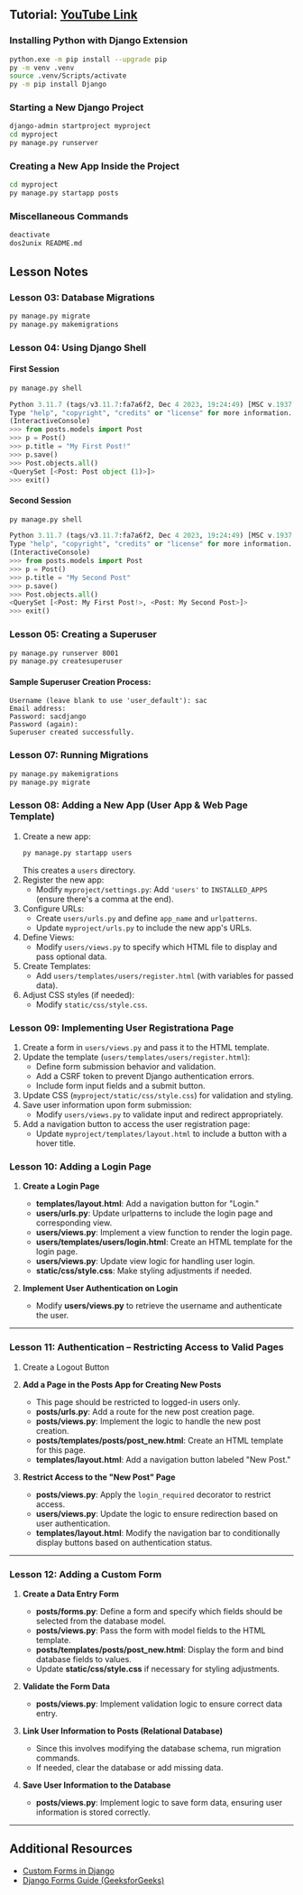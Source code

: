 ## Tutorial: [YouTube Link](https://www.youtube.com/watch?v=Rp5vd34d-z4)

### Installing Python with Django Extension
```sh
python.exe -m pip install --upgrade pip
py -m venv .venv
source .venv/Scripts/activate
py -m pip install Django
```

### Starting a New Django Project
```sh
django-admin startproject myproject
cd myproject
py manage.py runserver
```

### Creating a New App Inside the Project
```sh
cd myproject
py manage.py startapp posts
```

### Miscellaneous Commands
```sh
deactivate
dos2unix README.md
```

## Lesson Notes

### Lesson 03: Database Migrations
```sh
py manage.py migrate
py manage.py makemigrations
```

### Lesson 04: Using Django Shell
#### First Session
```sh
py manage.py shell
```
```python
Python 3.11.7 (tags/v3.11.7:fa7a6f2, Dec 4 2023, 19:24:49) [MSC v.1937 64 bit (AMD64)] on win32
Type "help", "copyright", "credits" or "license" for more information.
(InteractiveConsole)
>>> from posts.models import Post
>>> p = Post()
>>> p.title = "My First Post!"
>>> p.save()
>>> Post.objects.all()
<QuerySet [<Post: Post object (1)>]>
>>> exit()
```

#### Second Session
```sh
py manage.py shell
```
```python
Python 3.11.7 (tags/v3.11.7:fa7a6f2, Dec 4 2023, 19:24:49) [MSC v.1937 64 bit (AMD64)] on win32
Type "help", "copyright", "credits" or "license" for more information.
(InteractiveConsole)
>>> from posts.models import Post
>>> p = Post()
>>> p.title = "My Second Post"
>>> p.save()
>>> Post.objects.all()
<QuerySet [<Post: My First Post!>, <Post: My Second Post>]>
>>> exit()
```

### Lesson 05: Creating a Superuser
```sh
py manage.py runserver 8001
py manage.py createsuperuser
```
#### Sample Superuser Creation Process:
```
Username (leave blank to use 'user_default'): sac
Email address:
Password: sacdjango
Password (again):
Superuser created successfully.
```

### Lesson 07: Running Migrations
```sh
py manage.py makemigrations
py manage.py migrate
```

### Lesson 08: Adding a New App (User App & Web Page Template)
1. Create a new app:
   ```sh
   py manage.py startapp users
   ```
   This creates a `users` directory.
2. Register the new app:
   - Modify `myproject/settings.py`: Add `'users'` to `INSTALLED_APPS` (ensure there's a comma at the end).
3. Configure URLs:
   - Create `users/urls.py` and define `app_name` and `urlpatterns`.
   - Update `myproject/urls.py` to include the new app's URLs.
4. Define Views:
   - Modify `users/views.py` to specify which HTML file to display and pass optional data.
5. Create Templates:
   - Add `users/templates/users/register.html` (with variables for passed data).
6. Adjust CSS styles (if needed):
   - Modify `static/css/style.css`.

### Lesson 09: Implementing User Registrationa Page
1. Create a form in `users/views.py` and pass it to the HTML template.
2. Update the template (`users/templates/users/register.html`):
   - Define form submission behavior and validation.
   - Add a CSRF token to prevent Django authentication errors.
   - Include form input fields and a submit button.
3. Update CSS (`myproject/static/css/style.css`) for validation and styling.
4. Save user information upon form submission:
   - Modify `users/views.py` to validate input and redirect appropriately.
5. Add a navigation button to access the user registration page:
   - Update `myproject/templates/layout.html` to include a button with a hover title.

### Lesson 10: Adding a Login Page  
1. **Create a Login Page**  
   - **templates/layout.html**: Add a navigation button for "Login."  
   - **users/urls.py**: Update urlpatterns to include the login page and corresponding view.  
   - **users/views.py**: Implement a view function to render the login page.  
   - **users/templates/users/login.html**: Create an HTML template for the login page.  
   - **users/views.py**: Update view logic for handling user login.  
   - **static/css/style.css**: Make styling adjustments if needed.  

2. **Implement User Authentication on Login**  
   - Modify **users/views.py** to retrieve the username and authenticate the user.  

---

### Lesson 11: Authentication – Restricting Access to Valid Pages  
1. Create a Logout Button  
2. **Add a Page in the Posts App for Creating New Posts**  
   - This page should be restricted to logged-in users only.  
   - **posts/urls.py**: Add a route for the new post creation page.  
   - **posts/views.py**: Implement the logic to handle the new post creation.  
   - **posts/templates/posts/post_new.html**: Create an HTML template for this page.  
   - **templates/layout.html**: Add a navigation button labeled "New Post."  

3. **Restrict Access to the "New Post" Page**  
   - **posts/views.py**: Apply the `login_required` decorator to restrict access.  
   - **users/views.py**: Update the logic to ensure redirection based on user authentication.  
   - **templates/layout.html**: Modify the navigation bar to conditionally display buttons based on authentication status.  

---

### Lesson 12: Adding a Custom Form  
1. **Create a Data Entry Form**  
   - **posts/forms.py**: Define a form and specify which fields should be selected from the database model.  
   - **posts/views.py**: Pass the form with model fields to the HTML template.  
   - **posts/templates/posts/post_new.html**: Display the form and bind database fields to values.  
   - Update **static/css/style.css** if necessary for styling adjustments.  

2. **Validate the Form Data**  
   - **posts/views.py**: Implement validation logic to ensure correct data entry.  

3. **Link User Information to Posts (Relational Database)**  
   - Since this involves modifying the database schema, run migration commands.  
   - If needed, clear the database or add missing data.  

4. **Save User Information to the Database**  
   - **posts/views.py**: Implement logic to save form data, ensuring user information is stored correctly.  

---
## Additional Resources
- [Custom Forms in Django](https://docs.djangoproject.com/en/5.1/topics/forms/)
- [Django Forms Guide (GeeksforGeeks)](https://www.geeksforgeeks.org/django-forms/)
